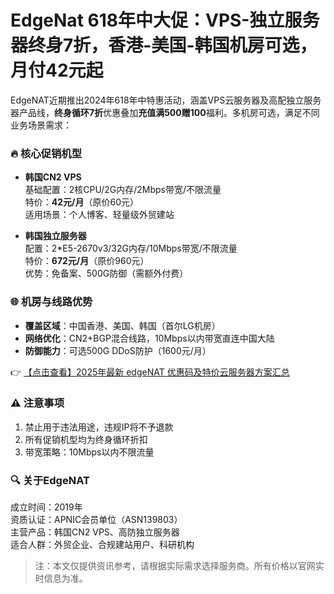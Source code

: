# EdgeNat 618年中大促：VPS-独立服务器终身7折，香港-美国-韩国机房可选，月付42元起

EdgeNAT近期推出2024年618年中特惠活动，涵盖VPS云服务器及高配独立服务器产品线，**终身循环7折**优惠叠加**充值满500赠100**福利。多机房可选，满足不同业务场景需求：

### 🔥 核心促销机型
- **韩国CN2 VPS**  
  基础配置：2核CPU/2G内存/2Mbps带宽/不限流量  
  特价：**42元/月**（原价60元）  
  适用场景：个人博客、轻量级外贸建站

- **韩国独立服务器**  
  配置：2*E5-2670v3/32G内存/10Mbps带宽/不限流量  
  特价：**672元/月**（原价960元）  
  优势：免备案、500G防御（需额外付费）

### 🌐 机房与线路优势
- **覆盖区域**：中国香港、美国、韩国（首尔LG机房）
- **网络优化**：CN2+BGP混合线路，10Mbps以内带宽直连中国大陆
- **防御能力**：可选500G DDoS防护（1600元/月）

👉 [【点击查看】2025年最新 edgeNAT 优惠码及特价云服务器方案汇总](https://bit.ly/edgenat)

### ⚠️ 注意事项
1. 禁止用于违法用途，违规IP将不予退款
2. 所有促销机型均为终身循环折扣
3. 带宽策略：10Mbps以内不限流量

### 🔍 关于EdgeNAT
成立时间：2019年  
资质认证：APNIC会员单位（ASN139803）  
主营产品：韩国CN2 VPS、高防独立服务器  
适合人群：外贸企业、合规建站用户、科研机构

> 注：本文仅提供资讯参考，请根据实际需求选择服务商。所有价格以官网实时信息为准。